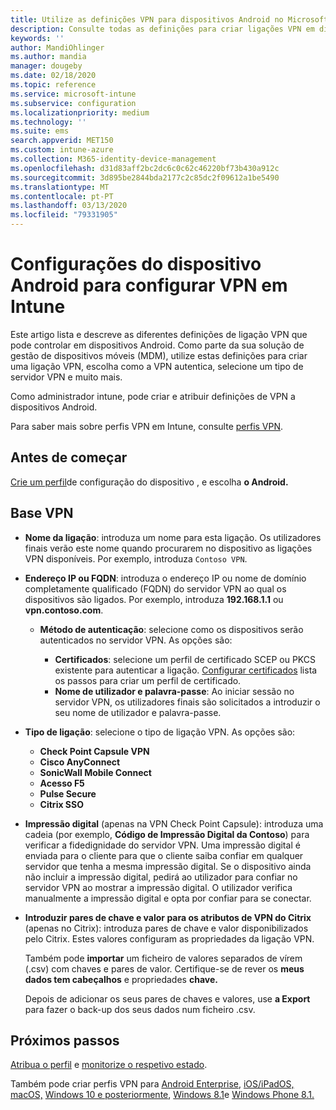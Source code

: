 ```yaml
---
title: Utilize as definições VPN para dispositivos Android no Microsoft Intune - Azure Microsoft Docs
description: Consulte todas as definições para criar ligações VPN em dispositivos Android no Microsoft Intune. Introduza o nome de ligação, endereço IP ou FQDN do servidor VPN, escolha como os utilizadores autenticam e escolha os tipos de ligação Citrix, SonicWall, Check Point Capsule e Pulse Secure.
keywords: ''
author: MandiOhlinger
ms.author: mandia
manager: dougeby
ms.date: 02/18/2020
ms.topic: reference
ms.service: microsoft-intune
ms.subservice: configuration
ms.localizationpriority: medium
ms.technology: ''
ms.suite: ems
search.appverid: MET150
ms.custom: intune-azure
ms.collection: M365-identity-device-management
ms.openlocfilehash: d31d83aff2bc2dc6c0c62c46220bf73b430a912c
ms.sourcegitcommit: 3d895be2844bda2177c2c85dc2f09612a1be5490
ms.translationtype: MT
ms.contentlocale: pt-PT
ms.lasthandoff: 03/13/2020
ms.locfileid: "79331905"
---
```

# <a name="android-device-settings-to-configure-vpn-in-intune"></a>Configurações do dispositivo Android para configurar VPN em Intune

Este artigo lista e descreve as diferentes definições de ligação VPN que pode controlar em dispositivos Android. Como parte da sua solução de gestão de dispositivos móveis (MDM), utilize estas definições para criar uma ligação VPN, escolha como a VPN autentica, selecione um tipo de servidor VPN e muito mais.

Como administrador intune, pode criar e atribuir definições de VPN a dispositivos Android. 

Para saber mais sobre perfis VPN em Intune, consulte [perfis VPN](vpn-settings-configure.md).

## <a name="before-you-begin"></a>Antes de começar

[Crie um perfil](vpn-settings-configure.md#create-a-device-profile)de configuração do dispositivo , e escolha **o Android.**

## <a name="base-vpn"></a>Base VPN

- **Nome da ligação**: introduza um nome para esta ligação. Os utilizadores finais verão este nome quando procurarem no dispositivo as ligações VPN disponíveis. Por exemplo, introduza `Contoso VPN`.
- **Endereço IP ou FQDN**: introduza o endereço IP ou nome de domínio completamente qualificado (FQDN) do servidor VPN ao qual os dispositivos são ligados. Por exemplo, introduza **192.168.1.1** ou **vpn.contoso.com**.

  - **Método de autenticação**: selecione como os dispositivos serão autenticados no servidor VPN. As opções são:

    - **Certificados**: selecione um perfil de certificado SCEP ou PKCS existente para autenticar a ligação. [Configurar certificados](../protect/certificates-configure.md) lista os passos para criar um perfil de certificado.
    - **Nome de utilizador e palavra-passe**: Ao iniciar sessão no servidor VPN, os utilizadores finais são solicitados a introduzir o seu nome de utilizador e palavra-passe.

- **Tipo de ligação**: selecione o tipo de ligação VPN. As opções são:

  - **Check Point Capsule VPN**
  - **Cisco AnyConnect**
  - **SonicWall Mobile Connect**
  - **Acesso F5**
  - **Pulse Secure**
  - **Citrix SSO**

- **Impressão digital** (apenas na VPN Check Point Capsule): introduza uma cadeia (por exemplo, **Código de Impressão Digital da Contoso**) para verificar a fidedignidade do servidor VPN. Uma impressão digital é enviada para o cliente para que o cliente saiba confiar em qualquer servidor que tenha a mesma impressão digital. Se o dispositivo ainda não incluir a impressão digital, pedirá ao utilizador para confiar no servidor VPN ao mostrar a impressão digital. O utilizador verifica manualmente a impressão digital e opta por confiar para se conectar.
- **Introduzir pares de chave e valor para os atributos de VPN do Citrix** (apenas no Citrix): introduza pares de chave e valor disponibilizados pelo Citrix. Estes valores configuram as propriedades da ligação VPN. 

  Também pode **importar** um ficheiro de valores separados de vírem (.csv) com chaves e pares de valor. Certifique-se de rever os **meus dados tem cabeçalhos** e propriedades **chave.**

  Depois de adicionar os seus pares de chaves e valores, use **a Export** para fazer o back-up dos seus dados num ficheiro .csv.

## <a name="next-steps"></a>Próximos passos

[Atribua o perfil](device-profile-assign.md) e [monitorize o respetivo estado](device-profile-monitor.md).

Também pode criar perfis VPN para [Android Enterprise](vpn-settings-android-enterprise.md), [iOS/iPadOS,](vpn-settings-ios.md) [macOS,](vpn-settings-macos.md) [Windows 10 e posteriormente](vpn-settings-windows-10.md), [Windows 8.1](vpn-settings-windows-8-1.md)e [Windows Phone 8.1.](vpn-settings-windows-phone-8-1.md)
